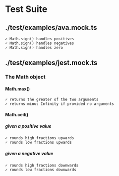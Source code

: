 # Test Suite


## ./test/examples/ava.mock.ts

```
✓ Math.sign() handles positives
✓ Math.sign() handles negatives
✓ Math.sign() handles zero
```

## ./test/examples/jest.mock.ts


### The Math object


#### Math.max()

```
✓ returns the greater of the two arguments
✓ returns minus Infinity if provided no arguments
```

#### Math.ceil()


##### given a positive value

```
✓ rounds high fractions upwards
✓ rounds low fractions upwards
```

##### given a negative value

```
✓ rounds high fractions downwards
✓ rounds low fractions downwards
```
